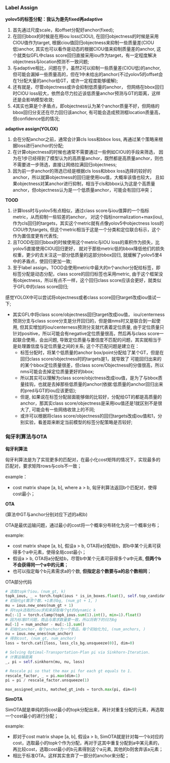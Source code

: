 ### Label Assign

**yolov5的标签分配：我认为是先fixed再adaptive**
1. 首先通过尺度scale，和offset分配好anchor(fixed);
2. 在回归bbox的时候是在用iou loss(CIOU), 在回归objectness的时候是采用CIOU值作为target,
	根据ciou值回归objectness来抑制一些质量差(CIOU低)anchor, 其实也可以看作是动态的根据CIOU值来抑制质量差的anchor,
	这个就类似GFL中class score回归直接采用iou作为target，有一定程度解决objectness与location预测不一致问题;
3. 与adaptive相比，问题在于，虽然2可以抑制一些质量差(CIOU低)的anchor, 
	但可能会漏掉一些质量高的，但在1中未给出的anchor(不过yolov5的offset会在1分配大量的anchor给GT，或许一定程度能够缓解);
4. 还有就是，尽管objectness或许会抑制低质量的anchor，
	但网络在bbox回归时CIOU loss较大，依然会尽力拉近该低质量anchor预测与GT的距离，这样还是会影响模型收敛;
5. 4其实也算是个矛盾点，即objectness认为某个anchor质量不好，但网络的bbox回归分支还在尽力回归该anchor,
	有可能会造成预测框location质量高，但confidence低的情况;


**adaptive assign(YOLOX)**
1. 会在分配anchor之前，通常会计算cls loss和bbox loss, 再通过某个策略来根据loss进行anchor的分配;
2. 在计算objectness的时候也通常不需要通过一些例如CIOU的手段来筛选，
	因为在1步已经得到了模型认为的高质量anchor，既然都是高质量anchor，则也不需要进一步筛选，直接让网络拉满回归objectness;
3. 因为前一步anchor的筛选已经是根据cls loss和bbox loss选择的较好的anchor，所以就算objectness的回归是使用iou值，大概率该值也较大，
	且如果objectness对某anchor进行抑制，相当于cls和bbox认为这是个高质量anchor，但objectness认为是一个低质量anchor，可能会有回归冲突；


**TOOD** 
1. 计算loss时与yolov5有点相似，通过class score与iou值算的一个指标metric，从而抑制一些较差的anchor，
	对这个指标normalization+max(iou), 作为cls回归的targets，其实这个metric就有点像yolov5中objectness loss的CIOU作为targets,
	但这个metric相当于这是一个分类和定位联合标示，这个作为置信度更有代表性;
2. 且TOOD在回归bbox的时候使用这个metric与IOU loss的乘积作为损失，比yolov5直接使用CIOU回归更好，
	就对于那些metric低的bbox降低他们的损失权重，更少的去关注这一部分低质量的这部分bbox回归,
	就缓解了yolov5里4中的矛盾点，使回归更加一致;
3. 至于label assign，TOOD会使用metric中最大的n个anchor分配给标签，即标签分配是动态分配，class score的回归标签也采用metric,
	由于这个框架没有objectness，所以有点不一样，这个回归class score应该会更好，就类似于GFL中的class score回归;


感觉YOLOX中可以尝试将objectness或者class score回归target改成iou值试一下;

- 其实GFL中将class score/objectness回归target改成iou值，
	iou/centerness预测分支与class score分支是分开回归的，但是做nms时又是联合到一起使用, 但其实增加的iou/centerness预测分支就代表着定位质量,
	由于定位质量只针对positive，所以可能会有negative定位质量很高，然后再与class score一起联合使用，会出问题,
	导致定位质量与置信度不匹配的问题，其实就相当于是处理置信度与定位质量之间的关系;
	这个不匹配问题是建立在：
	- 标签分配时，将某个低质量的anchor box/point分配给了某个GT，但是在回归class score/objectness时的targets是1，就导致了
		可能回归出来的的某个bbox定位质量很差，但class score/Objectness的分值很高，所以nms可能会去掉定位质量更好的bbox;
	- 所以其实可以理解为class score/objctness改成iou值，是为了与bbox质量挂钩，也就是去掉那些低质量的anchor(依据:低质量的anchor回归出来的pred与GT的iou应该更低);
	- 但是, 如果说在标签分配层面能够做的比较好，分配给GT的都是高质量的anchor，那其实class score/objectness是采用iou值还是1就区别不是很大了,
		可能会有一些网络收敛上的不同;
	- 或许可以根据将class score/objectness的回归targets改成iou值和1，分别实验，看差距来断定当前模型的标签分配策略是否较好;



### 匈牙利算法与OTA

**匈牙利算法** 

匈牙利算法是为了实现更多的匹配对，在最小化cost矩阵的情况下，实现最多的匹配对，要求矩阵rows与cols不一致；

example：
- cost matrix shape [a, b], where a > b, 匈牙利算法返回b个匹配对，使得cost最小；

**OTA** 

(算法中GT与anchor分别对应下述的a和b)

OTA是最优运输问题，通过最小的cost将一个概率分布转化为另一个概率分布；

example:
- cost matrix shape [a, b], 假设a > b, OTA将a分配给b，即b中某个元素可获得多个a中元素，使得全局cost最小；
- 假设a > b, OTA将a分配给b，尽管b中某个元素可获得多个a中元素, **但两个b不会获得同一个a中的元素**；
- 也可以指定每个b元素需求a的个数, **但指定总个数要与a的总个数相同**；

OTA部分代码
```python
# 选取topk个iou，(num_gt, k)
topk_ious, _ = torch.topk(ious * is_in_boxes.float(), self.top_candidates, dim=1)
# 初始化gt需求个数，+1表示bg, (num_gt + 1, )
mu = ious.new_ones(num_gt + 1)
# 将topk选取的iou求和来获取每个gt的dynamic k
mu[:-1] = torch.clamp(topk_ious.sum(1).int(), min=1).float()
# 因为标准OT问题，商品与需求数量要一致，所以将剩下的归为bg
mu[-1] = num_anchor - mu[:-1].sum()
# 初始化anchor，每个anchor为一个商品，每个初始化为1, (num_anchors, )
nu = ious.new_ones(num_anchor)
# 得到cost, (num_gt, num_anchor)
loss = torch.cat([loss, loss_cls_bg.unsqueeze(0)], dim=0)

# Solving Optimal-Transportation-Plan pi via Sinkhorn-Iteration.
# 计算运输距离
_, pi = self.sinkhorn(mu, nu, loss)

# Rescale pi so that the max pi for each gt equals to 1.
rescale_factor, _ = pi.max(dim=1)
pi = pi / rescale_factor.unsqueeze(1)

max_assigned_units, matched_gt_inds = torch.max(pi, dim=0)
```


**SimOTA**

SimOTA就是单纯的将cost最小的topk分配出来，再针对重复分配的元素，再选取一个cost最小的进行分配；

example:
- 即对于cost matrix shape [a, b], 假设a > b, SimOTA就是针对每一个b对应的cost，选取最小的topk个作为分配，再对于这其中重复分配到a中某元素的，再比较cost，选取cost最小的b元素得到这个a元素, 其他的b则舍弃该a元素；
- 相比于标准OTA，这样其实舍弃了一部分的anchor来分配；
